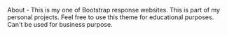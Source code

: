 About - This is my one of Bootstrap response websites. This is part of my personal projects. Feel free to use this theme for educational purposes. Can't be used for business purpose.
